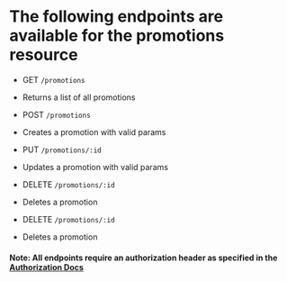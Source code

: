 
# The following endpoints are available for the promotions resource
- GET `/promotions`
* Returns a list of all promotions

- POST `/promotions`
* Creates a promotion with valid params

- PUT `/promotions/:id`
* Updates a promotion with valid params

- DELETE `/promotions/:id`
* Deletes a promotion

- DELETE `/promotions/:id`
* Deletes a promotion

#### Note: All endpoints require an authorization header as specified in the [Authorization Docs](../auth/authorization.md)